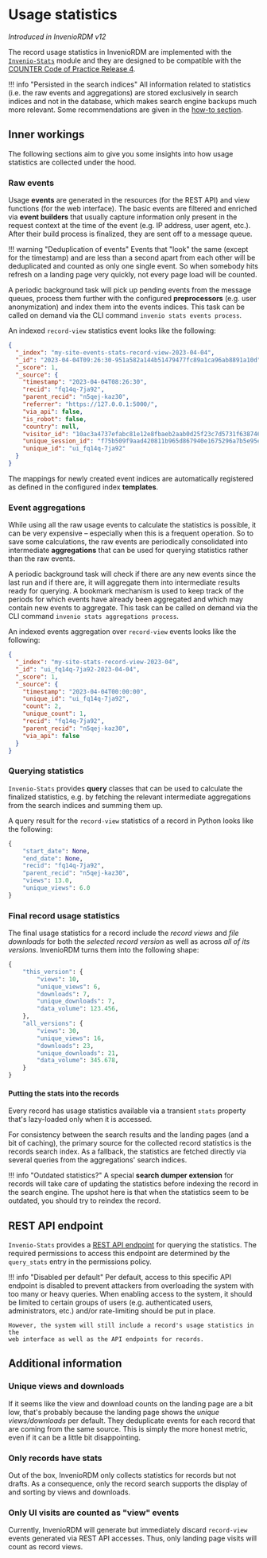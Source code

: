 # Usage statistics

_Introduced in InvenioRDM v12_

The record usage statistics in InvenioRDM are implemented with the
[`Invenio-Stats`](https://invenio-stats.readthedocs.io/en/latest/) module and they are
designed to be compatible with the [COUNTER Code of Practice Release 4](https://www.projectcounter.org/code-of-practice-sections/archived-code-of-practice-release-4/).

!!! info "Persisted in the search indices"
    All information related to statistics (i.e. the raw events and aggregations) are stored
    exclusively in search indices and not in the database, which makes search engine backups
    much more relevant.
    Some recommendations are given in the [how-to section](../../operate/ops/backup_search_indices.md).

## Inner workings

The following sections aim to give you some insights into how usage statistics are collected under the hood.

### Raw events

Usage **events** are generated in the resources (for the REST API) and view functions (for the web interface).
The basic events are filtered and enriched via **event builders** that usually capture
information only present in the request context at the time of the event (e.g. IP address, user agent, etc.).
After their build process is finalized, they are sent off to a message queue.

!!! warning "Deduplication of events"
    Events that "look" the same (except for the timestamp) and are less than a second
    apart from each other will be deduplicated and counted as only one single event.
    So when somebody hits refresh on a landing page very quickly, not every page load
    will be counted.

A periodic background task will pick up pending events from the message queues,
process them further with the configured **preprocessors** (e.g. user anonymization)
and index them into the events indices.
This task can be called on demand via the CLI command `invenio stats events process`.

An indexed `record-view` statistics event looks like the following:

```json
{
  "_index": "my-site-events-stats-record-view-2023-04-04",
  "_id": "2023-04-04T09:26:30-951a582a144b51479477fc89a1ca96ab8891a10d",
  "_score": 1,
  "_source": {
    "timestamp": "2023-04-04T08:26:30",
    "recid": "fq14q-7ja92",
    "parent_recid": "n5qej-kaz30",
    "referrer": "https://127.0.0.1:5000/",
    "via_api": false,
    "is_robot": false,
    "country": null,
    "visitor_id": "10ac3a4737efabc81e12e8fbaeb2aab0d25f23c7d5731f6387461528",
    "unique_session_id": "f75b509f9aad420811b965d867940e1675296a7b5e95eb72fe0733be",
    "unique_id": "ui_fq14q-7ja92"
  }
}
```

The mappings for newly created event indices are automatically registered as defined
in the configured index **templates**.

### Event aggregations

While using all the raw usage events to calculate the statistics is possible,
it can be very expensive – especially when this is a frequent operation.
So to save some calculations, the raw events are periodically consolidated
into intermediate **aggregations** that can be used for querying statistics rather than
the raw events.

A periodic background task will check if there are any new events since the last run
and if there are, it will aggregate them into intermediate results ready for querying.
A bookmark mechanism is used to keep track of the periods for which events have
already been aggregated and which may contain new events to aggregate.
This task can be called on demand via the CLI command `invenio stats aggregations process`.

An indexed events aggregation over `record-view` events looks like the following:

```json
{
  "_index": "my-site-stats-record-view-2023-04",
  "_id": "ui_fq14q-7ja92-2023-04-04",
  "_score": 1,
  "_source": {
    "timestamp": "2023-04-04T00:00:00",
    "unique_id": "ui_fq14q-7ja92",
    "count": 2,
    "unique_count": 1,
    "recid": "fq14q-7ja92",
    "parent_recid": "n5qej-kaz30",
    "via_api": false
  }
}
```

### Querying statistics

`Invenio-Stats` provides **query** classes that can be used to calculate the finalized
statistics, e.g. by fetching the relevant intermediate aggregations from the search indices
and summing them up.

A query result for the `record-view` statistics of a record in Python looks like the following:

```python
{
    "start_date": None,
    "end_date": None,
    "recid": "fq14q-7ja92",
    "parent_recid": "n5qej-kaz30",
    "views": 13.0,
    "unique_views": 6.0
}
```

### Final record usage statistics

The final usage statistics for a record include the *record views* and *file downloads*
for both the *selected record version* as well as across *all of its versions*.
InvenioRDM turns them into the following shape:

```python
{
    "this_version": {
        "views": 10,
        "unique_views": 6,
        "downloads": 7,
        "unique_downloads": 7,
        "data_volume": 123.456,
    },
    "all_versions": {
        "views": 30,
        "unique_views": 16,
        "downloads": 23,
        "unique_downloads": 21,
        "data_volume": 345.678,
    }
}
```

#### Putting the stats into the records

Every record has usage statistics available via a transient `stats` property that's
lazy-loaded only when it is accessed.

For consistency between the search results and the landing pages (and a bit of caching),
the primary source for the collected record statistics is the records search index.
As a fallback, the statistics are fetched directly via several queries from the
aggregations' search indices.

!!! info "Outdated statistics?"
    A special **search dumper extension** for records will take care of updating the
    statistics before indexing the record in the search engine.
    The upshot here is that when the statistics seem to be outdated, you should
    try to reindex the record.

## REST API endpoint

`Invenio-Stats` provides a [REST API endpoint](../../reference/rest_api_statistics.md) for querying the statistics.
The required permissions to access this endpoint are determined by the `query_stats` entry
in the permissions policy.

!!! info "Disabled per default"
    Per default, access to this specific API endpoint is disabled to prevent
    attackers from overloading the system with too many or heavy queries.
    When enabling access to the system, it should be limited to certain groups of users
    (e.g. authenticated users, administrators, etc.) and/or rate-limiting should be
    put in place.

    However, the system will still include a record's usage statistics in the
    web interface as well as the API endpoints for records.

## Additional information

### Unique views and downloads

If it seems like the view and download counts on the landing page are a bit low, that's
probably because the landing page shows the _unique views/downloads_ per default.
They deduplicate events for each record that are coming from the same source.
This is simply the more honest metric, even if it can be a little bit disappointing.

### Only records have stats

Out of the box, InvenioRDM only collects statistics for records but not drafts.
As a consequence, only the record search supports the display of and sorting by views
and downloads.

### Only UI visits are counted as "view" events

Currently, InvenioRDM will generate but immediately discard `record-view` events
generated via REST API accesses.
Thus, only landing page visits will count as record views.
